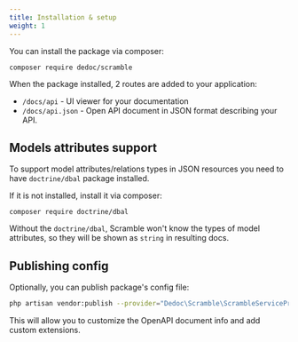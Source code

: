 ```yaml
---
title: Installation & setup
weight: 1
---
```

You can install the package via composer:

```shell
composer require dedoc/scramble
```

When the package installed, 2 routes are added to your application:

- `/docs/api` - UI viewer for your documentation
- `/docs/api.json` - Open API document in JSON format describing your API.

## Models attributes support

To support model attributes/relations types in JSON resources you need to have `doctrine/dbal` package installed.

If it is not installed, install it via composer:

```shell
composer require doctrine/dbal
```

Without the `doctrine/dbal`, Scramble won't know the types of model attributes, so they will be shown as `string` in resulting docs.

## Publishing config

Optionally, you can publish package's config file:

```sh
php artisan vendor:publish --provider="Dedoc\Scramble\ScrambleServiceProvider" --tag="scramble-config"
```

This will allow you to customize the OpenAPI document info and add custom extensions.
